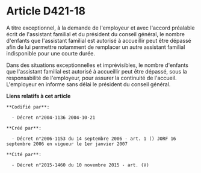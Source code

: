 # Article D421-18

A titre exceptionnel, à la demande de l'employeur et avec l'accord préalable écrit de l'assistant familial et du président du
conseil général, le nombre d'enfants que l'assistant familial est autorisé à accueillir peut être dépassé afin de lui
permettre notamment de remplacer un autre assistant familial indisponible pour une courte durée.

Dans des situations exceptionnelles et imprévisibles, le nombre d'enfants que l'assistant familial est autorisé à accueillir
peut être dépassé, sous la responsabilité de l'employeur, pour assurer la continuité de l'accueil. L'employeur en informe
sans délai le président du conseil général.

**Liens relatifs à cet article**

	**Codifié par**:

	  - Décret n°2004-1136 2004-10-21

	**Créé par**:

	  - Décret n°2006-1153 du 14 septembre 2006 - art. 1 () JORF 16 septembre 2006 en vigueur le 1er janvier 2007

	**Cité par**:

	  - Décret n°2015-1460 du 10 novembre 2015 - art. (V)
